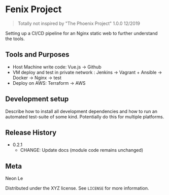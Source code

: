 # Fenix Project
> Totally not inspired by "The Phoenix Project"
> 1.0.0 12/2019

Setting up a CI/CD pipeline for an Nginx static web to further understand the tools.


## Tools and Purposes

* Host Machine write code: Vue.js -> Github
* VM deploy and test in private network : Jenkins -> Vagrant + Ansible -> Docker -> Nginx -> test
* Deploy on AWS: Terraform -> AWS

## Development setup

Describe how to install all development dependencies and how to run an automated test-suite of some kind. Potentially do this for multiple platforms.


## Release History

* 0.2.1
    * CHANGE: Update docs (module code remains unchanged)

## Meta

Neon Le

Distributed under the XYZ license. See ``LICENSE`` for more information.
